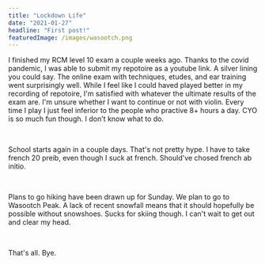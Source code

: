 ```yaml
---
title: "Lockdown Life"
date: "2021-01-27"
headline: "First post!"
featuredImage: /images/wasootch.png
---
```


I finished my RCM level 10 exam a couple weeks ago. Thanks to the covid pandemic, I was able to submit my repotoire as a youtube link. A silver lining you could say. The online exam with techniques, etudes, and ear training went surprisingly well. While I feel like I could haved played better in my recording of repotoire, I'm satisfied with whatever the ultimate results of the exam are. I'm unsure whether I want to continue or not with violin. Every time I play I just feel inferior to the people who practive 8+ hours a day. CYO is so much fun though. I don't know what to do.  

<br>

School starts again in a couple days. That's not pretty hype. I have to take french 20 preib, even though I suck at french. Should've chosed french ab initio.  

<br>

Plans to go hiking have been drawn up for Sunday. We plan to go to Wasootch Peak. A lack of recent snowfall means that it should hopefully be possible without snowshoes. Sucks for skiing though. I can't wait to get out and clear my head.  

<br>

That's all. Bye.